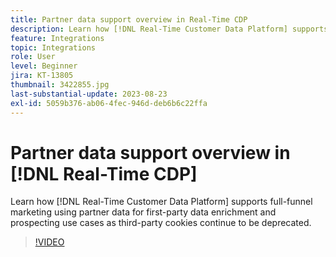 ```yaml
---
title: Partner data support overview in Real-Time CDP
description: Learn how [!DNL Real-Time Customer Data Platform] supports full-funnel marketing using partner data for first-party data enrichment and prospecting use cases as third-party cookies continue to be deprecated. 
feature: Integrations
topic: Integrations
role: User
level: Beginner
jira: KT-13805
thumbnail: 3422855.jpg
last-substantial-update: 2023-08-23
exl-id: 5059b376-ab06-4fec-946d-deb6b6c22ffa
---
```

# Partner data support overview in [!DNL Real-Time CDP]

Learn how [!DNL Real-Time Customer Data Platform] supports full-funnel marketing using partner data for first-party data enrichment and prospecting use cases as third-party cookies continue to be deprecated. 

>[!VIDEO](https://video.tv.adobe.com/v/3422855/?learn=on)
